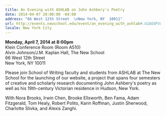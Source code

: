 ```yaml
---
title: An Evening with ASHLAB on John Ashbery's Poetry
date: 2014-04-07 20:00:00 -04:00
address: "66 West 12th Street  \nNew York, NY  10011"
url: http://events.newschool.edu/event/an_evening_with_ashlab#.U1AGOFVdV6I
locale: New York City
---
```


**Monday, April 7, 2014 at 8:00pm**  
Klein Conference Room (Room A510)  
Alvin Johnson/J.M. Kaplan Hall, The New School  
66 West 12th Street  
New York, NY  10011  

Please join School of Writing faculty and students from ASHLAB at The New School for the launching of our website, a project that spans four semesters of creative and scholarly research documenting John Ashbery's poetry as well as his 19th-century Victorian residence in Hudson, New York. 

With Nora Brooks, Irwin Chen, Brooke Ellsworth, Ben Fama, Adam Fitzgerald, Tom Healy, Robert Polito, Karin Roffman, Justin Sherwood, Charlotte Slivka, and Alexis Zanghi.
